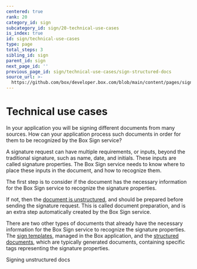 ```yaml
---
centered: true
rank: 20
category_id: sign
subcategory_id: sign/20-technical-use-cases
is_index: true
id: sign/technical-use-cases
type: page
total_steps: 3
sibling_id: sign
parent_id: sign
next_page_id: ''
previous_page_id: sign/technical-use-cases/sign-structured-docs
source_url: >-
  https://github.com/box/developer.box.com/blob/main/content/pages/sign/20-technical-use-cases/index.md
---
```

# Technical use cases

In your application you will be signing different documents from many sources.
How can your application process such documents in order for them to be
recognized by the Box Sign service?

A signature request can have multiple requirements, or inputs, beyond the
traditional signature, such as name, date, and initials. These inputs
are called signature properties. The Box Sign service needs to know where to
place these inputs in the document, and how to recognize them.

The first step is to consider if the document has the necessary information for
the Box Sign service to recognize the signature properties.

If not, then the [document is unstructured][unstructured-docs], and should be
prepared before sending the signature request. This is called document
preparation, and is an extra step automatically created by the Box Sign service.

There are two other types of documents that already have the necessary
information for the Box Sign service to recognize the signature properties.
The [sign templates][sign-templates], managed in the Box application, and the
[structured documents][sign-structured-docs], which are typically generated
documents, containing specific tags representing the signature properties.

<Next>

Signing unstructured docs

</Next>

[unstructured-docs]:page://sign/technical-use-cases/sign-unstructured-docs
[sign-templates]:page://sign/technical-use-cases/sign-template
[sign-structured-docs]:page://sign/technical-use-cases/sign-structured-docs